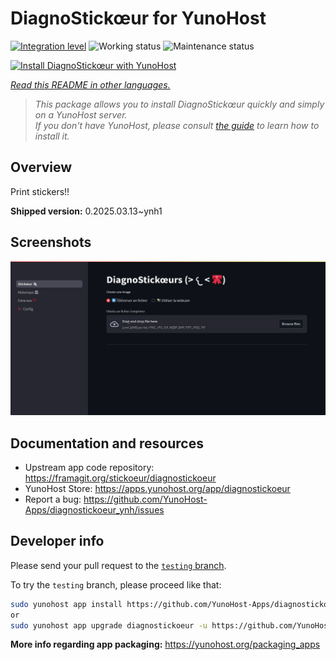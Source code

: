 <!--
N.B.: This README was automatically generated by <https://github.com/YunoHost/apps/tree/master/tools/readme_generator>
It shall NOT be edited by hand.
-->

# DiagnoStickœur for YunoHost

[![Integration level](https://apps.yunohost.org/badge/integration/diagnostickoeur)](https://ci-apps.yunohost.org/ci/apps/diagnostickoeur/)
![Working status](https://apps.yunohost.org/badge/state/diagnostickoeur)
![Maintenance status](https://apps.yunohost.org/badge/maintained/diagnostickoeur)

[![Install DiagnoStickœur with YunoHost](https://install-app.yunohost.org/install-with-yunohost.svg)](https://install-app.yunohost.org/?app=diagnostickoeur)

*[Read this README in other languages.](./ALL_README.md)*

> *This package allows you to install DiagnoStickœur quickly and simply on a YunoHost server.*  
> *If you don't have YunoHost, please consult [the guide](https://yunohost.org/install) to learn how to install it.*

## Overview

Print stickers!!


**Shipped version:** 0.2025.03.13~ynh1

## Screenshots

![Screenshot of DiagnoStickœur](./doc/screenshots/screenshot.png)

## Documentation and resources

- Upstream app code repository: <https://framagit.org/stickoeur/diagnostickoeur>
- YunoHost Store: <https://apps.yunohost.org/app/diagnostickoeur>
- Report a bug: <https://github.com/YunoHost-Apps/diagnostickoeur_ynh/issues>

## Developer info

Please send your pull request to the [`testing` branch](https://github.com/YunoHost-Apps/diagnostickoeur_ynh/tree/testing).

To try the `testing` branch, please proceed like that:

```bash
sudo yunohost app install https://github.com/YunoHost-Apps/diagnostickoeur_ynh/tree/testing --debug
or
sudo yunohost app upgrade diagnostickoeur -u https://github.com/YunoHost-Apps/diagnostickoeur_ynh/tree/testing --debug
```

**More info regarding app packaging:** <https://yunohost.org/packaging_apps>
